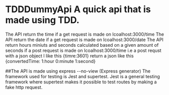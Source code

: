 # TDDDummyApi A quick api that is made using TDD. 
The API return the time if a get request is made on lcoalhost:3000/time
The API return the date if a get request is made on lcoalhost:3000/date
The API return hours miniuts and seconds calculated based on a given amount of seconds if a post request is made on lcoalhost:3000/time i.e a post requst with a json object l
like this {timre:3601} return a json like this {convertedTime: 1:hour 0:minute 1:second}

##The API is made using express --no-view (Express generator) 
The framework used for testing is Jest and supertest. 
Jest is a general testing framework where supertest makes it possible to test routes by making a fake http request. 
